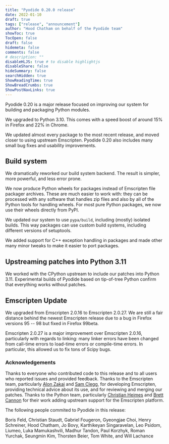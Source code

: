```yaml
---
title: "Pyodide 0.20.0 release"
date: 2022-01-10
draft: true
tags: ["release", "announcement"]
author: "Hood Chatham on behalf of the Pyodide team"
showToc: true
TocOpen: false
draft: false
hidemeta: false
comments: false
# description: ""
disableHLJS: true # to disable highlightjs
disableShare: false
hideSummary: false
searchHidden: true
ShowReadingTime: true
ShowBreadCrumbs: true
ShowPostNavLinks: true
---
```


Pyodide 0.20 is a major release focused on improving our system for building and
packaging Python modules. 

We upgraded to Python 3.10. This comes with a speed boost of around 15% in
Firefox and 22% in Chrome.

We updated almost every package to the most recent release, and moved closer to
using upstream Emscripten. Pyodide 0.20 also includes many small bug fixes and
usability improvements.

## Build system

We dramatically reworked our build system backend. The result is simpler, more
powerful, and less error prone. 

We now produce Python wheels for packages instead of Emscripten file packager
archives. These are much easier to work with: they can be processed with any
software that handles zip files and also by all of the Python tools for handling
wheels. For most pure Python packages, we now use their wheels directly from
PyPI.

We updated our system to use `pypa/build`, including (mostly) isolated builds.
This way packages can use custom build systems, including different versions of
setuptools.

We added support for C++ exception handling in packages and made other many
minor tweaks to make it easier to port packages.

## Upstreaming patches into Python 3.11

We worked with the CPython upstream to include our patches into Python 3.11.
Experimental builds of Pyodide based on tip-of-tree Python confirm that
everything works without patches.

## Emscripten Update

We upgraded from Emscripten 2.0.16 to Emscripten 2.0.27. We are still a fair
distance behind the newest Emscripten release due to a bug in Firefox versions
95 -- 98 but fixed in Firefox 99beta. 

Emscripten 2.0.27 is a major improvement over Emscripten 2.0.16, particularly
with regards to linking: many linker errors have been changed from call-time
errors to load-time errors or compile-time errors. In particular, this allowed
us to fix tons of Scipy bugs.

### Acknowledgements

Thanks to everyone who contributed code to this release and to all users who
reported issues and provided feedback. Thanks to the Emscripten team,
particularly [Alon Zakai](https://github.com/kripken) and [Sam
Clegg](https://github.com/sbc100), for developing Emscripten, providing
technical advice about its use, and for reviewing and merging our patches.
Thanks to the Python team, particularly [Christian
Heimes](https://github.com/tiran) and [Brett
Cannon](https://github.com/brettcannon) for their work adding upstream support
for the Emscripten platform.

The following people commited to Pyodide in this release:

Boris Feld, Christian Staudt, Gabriel Fougeron, Gyeongjae Choi, Henry Schreiner,
Hood Chatham, Jo Bovy, Karthikeyan Singaravelan, Leo Psidom, Liumeo, Luka
Mamukashvili, Madhur Tandon, Paul Korzhyk, Roman Yurchak, Seungmin Kim, Thorsten
Beier, Tom White, and Will Lachance
